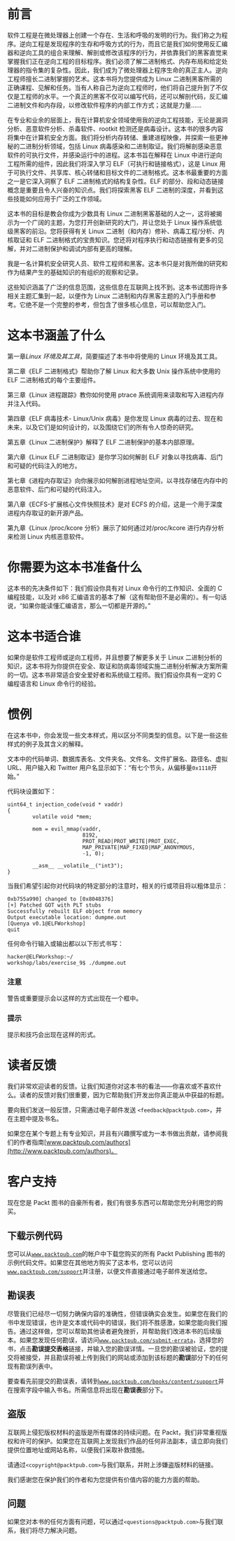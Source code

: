 # 前言

软件工程是在微处理器上创建一个存在、生活和呼吸的发明的行为。我们称之为程序。逆向工程是发现程序的生存和呼吸方式的行为，而且它是我们如何使用反汇编器和逆向工具的组合来理解、解剖或修改该程序的行为，并依靠我们的黑客直觉来掌握我们正在逆向工程的目标程序。我们必须了解二进制格式、内存布局和给定处理器的指令集的复杂性。因此，我们成为了微处理器上程序生命的真正主人。逆向工程师擅长二进制掌握的艺术。这本书将为您提供成为 Linux 二进制黑客所需的正确课程、见解和任务。当有人称自己为逆向工程师时，他们将自己提升到了不仅仅是工程师的水平。一个真正的黑客不仅可以编写代码，还可以解剖代码，反汇编二进制文件和内存段，以修改软件程序的内部工作方式；这就是力量……

在专业和业余的层面上，我在计算机安全领域使用我的逆向工程技能，无论是漏洞分析、恶意软件分析、杀毒软件、rootkit 检测还是病毒设计。这本书的很多内容将集中在计算机安全方面。我们将分析内存转储、重建进程映像，并探索一些更神秘的二进制分析领域，包括 Linux 病毒感染和二进制取证。我们将解剖感染恶意软件的可执行文件，并感染运行中的进程。这本书旨在解释在 Linux 中进行逆向工程所需的组件，因此我们将深入学习 ELF（可执行和链接格式），这是 Linux 用于可执行文件、共享库、核心转储和目标文件的二进制格式。这本书最重要的方面之一是它深入洞察了 ELF 二进制格式的结构复杂性。ELF 的部分、段和动态链接概念是重要且令人兴奋的知识点。我们将探索黑客 ELF 二进制的深度，并看到这些技能如何应用于广泛的工作领域。

这本书的目标是教会你成为少数具有 Linux 二进制黑客基础的人之一，这将被揭示为一个广阔的主题，为您打开创新研究的大门，并让您处于 Linux 操作系统低级黑客的前沿。您将获得有关 Linux 二进制（和内存）修补、病毒工程/分析、内核取证和 ELF 二进制格式的宝贵知识。您还将对程序执行和动态链接有更多的见解，并对二进制保护和调试内部有更高的理解。

我是一名计算机安全研究人员、软件工程师和黑客。这本书只是对我所做的研究和作为结果产生的基础知识的有组织的观察和记录。

这些知识涵盖了广泛的信息范围，这些信息在互联网上找不到。这本书试图将许多相关主题汇集到一起，以便作为 Linux 二进制和内存黑客主题的入门手册和参考。它绝不是一个完整的参考，但包含了很多核心信息，可以帮助您入门。

# 这本书涵盖了什么

第一章*Linux 环境及其工具*，简要描述了本书中将使用的 Linux 环境及其工具。

第二章《ELF 二进制格式》帮助你了解 Linux 和大多数 Unix 操作系统中使用的 ELF 二进制格式的每个主要组件。

第三章《Linux 进程跟踪》教你如何使用 ptrace 系统调用来读取和写入进程内存并注入代码。

第四章《ELF 病毒技术- Linux/Unix 病毒》是你发现 Linux 病毒的过去、现在和未来，以及它们是如何设计的，以及围绕它们的所有令人惊奇的研究。

第五章《Linux 二进制保护》解释了 ELF 二进制保护的基本内部原理。

第六章《Linux ELF 二进制取证》是你学习如何解剖 ELF 对象以寻找病毒、后门和可疑的代码注入的地方。

第七章《进程内存取证》向你展示如何解剖进程地址空间，以寻找存储在内存中的恶意软件、后门和可疑的代码注入。

第八章《ECFS-扩展核心文件快照技术》是对 ECFS 的介绍，这是一个用于深度进程内存取证的新开源产品。

第九章《Linux /proc/kcore 分析》展示了如何通过对/proc/kcore 进行内存分析来检测 Linux 内核恶意软件。

# 你需要为这本书准备什么

这本书的先决条件如下：我们假设你具有对 Linux 命令行的工作知识、全面的 C 编程技能，以及对 x86 汇编语言的基本了解（这有帮助但不是必需的）。有一句话说，“如果你能读懂汇编语言，那么一切都是开源的。”

# 这本书适合谁

如果你是软件工程师或逆向工程师，并且想要了解更多关于 Linux 二进制分析的知识，这本书将为你提供在安全、取证和防病毒领域实施二进制分析解决方案所需的一切。这本书非常适合安全爱好者和系统级工程师。我们假设你具有一定的 C 编程语言和 Linux 命令行的经验。

# 惯例

在这本书中，你会发现一些文本样式，用以区分不同类型的信息。以下是一些这些样式的例子及其含义的解释。

文本中的代码单词、数据库表名、文件夹名、文件名、文件扩展名、路径名、虚拟 URL、用户输入和 Twitter 用户名显示如下：“有七个节头，从偏移量`0x1118`开始。”

代码块设置如下：

```
uint64_t injection_code(void * vaddr)
{
        volatile void *mem;

        mem = evil_mmap(vaddr,
                        8192,
                        PROT_READ|PROT_WRITE|PROT_EXEC,
                        MAP_PRIVATE|MAP_FIXED|MAP_ANONYMOUS,
                        -1, 0);

        __asm__ __volatile__("int3");
}
```

当我们希望引起你对代码块的特定部分的注意时，相关的行或项目将以粗体显示：

```
0xb755a990] changed to [0x8048376]
[+] Patched GOT with PLT stubs
Successfully rebuilt ELF object from memory
Output executable location: dumpme.out
[Quenya v0.1@ELFWorkshop]
quit
```

任何命令行输入或输出都以以下形式书写：

```
hacker@ELFWorkshop:~/
workshop/labs/exercise_9$ ./dumpme.out

```

### 注意

警告或重要提示会以这样的方式出现在一个框中。

### 提示

提示和技巧会出现在这样的形式。

# 读者反馈

我们非常欢迎读者的反馈。让我们知道你对这本书的看法——你喜欢或不喜欢什么。读者的反馈对我们很重要，因为它帮助我们开发出你真正能从中获益的标题。

要向我们发送一般反馈，只需通过电子邮件发送 `<feedback@packtpub.com>`，并在主题中提及书名。

如果您在某个专题上有专业知识，并且有兴趣撰写或为一本书做出贡献，请参阅我们的作者指南[www.packtpub.com/authors](http://www.packtpub.com/authors)。

# 客户支持

现在您是 Packt 图书的自豪所有者，我们有很多东西可以帮助您充分利用您的购买。

## 下载示例代码

您可以从[`www.packtpub.com`](http://www.packtpub.com)的帐户中下载您购买的所有 Packt Publishing 图书的示例代码文件。如果您在其他地方购买了这本书，您可以访问[`www.packtpub.com/support`](http://www.packtpub.com/support)并注册，以便文件直接通过电子邮件发送给您。

## 勘误表

尽管我们已经尽一切努力确保内容的准确性，但错误确实会发生。如果您在我们的书中发现错误，也许是文本或代码中的错误，我们将不胜感激，如果您能向我们报告。通过这样做，您可以帮助其他读者避免挫折，并帮助我们改进本书的后续版本。如果您发现任何勘误，请访问[`www.packtpub.com/submit-errata`](http://www.packtpub.com/submit-errata)，选择您的书，点击**勘误提交表格**链接，并输入您的勘误详情。一旦您的勘误被验证，您的提交将被接受，并且勘误将被上传到我们的网站或添加到该标题的**勘误**部分下的任何现有勘误列表中。

要查看先前提交的勘误表，请转到[`www.packtpub.com/books/content/support`](https://www.packtpub.com/books/content/support)并在搜索字段中输入书名。所需信息将出现在**勘误表**部分下。

## 盗版

互联网上侵犯版权材料的盗版是所有媒体的持续问题。在 Packt，我们非常重视版权和许可的保护。如果您在互联网上发现我们作品的任何非法副本，请立即向我们提供位置地址或网站名称，以便我们采取补救措施。

请通过`<copyright@packtpub.com>`与我们联系，并附上涉嫌盗版材料的链接。

我们感谢您在保护我们的作者和为您提供有价值内容的能力方面的帮助。

## 问题

如果您对本书的任何方面有问题，可以通过`<questions@packtpub.com>`与我们联系，我们将尽力解决问题。
